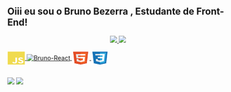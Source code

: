 ## Oiii eu sou o Bruno Bezerra , Estudante de Front-End!
<div align="center">
  <a href="https://github.com/Br12Oliveira">
  <img height="180em" src="https://github-readme-stats.vercel.app/api?username=Br12Oliveira&show_icons=true&theme=dracula&include_all_commits=true&count_private=true"/>
  <img height="180em" src="https://github-readme-stats.vercel.app/api/top-langs/?username=Br12Oliveira&layout=compact&langs_count=7&theme=dracula"/>
</div>
<div style="display: inline_block"><br>
  <img align="center" alt="Bruno-Js" height="30" width="40" src="https://raw.githubusercontent.com/devicons/devicon/master/icons/javascript/javascript-plain.svg">
  <img align="center" alt="Bruno-React" height="30" width="40" src="https://cdn.jsdelivr.net/gh/devicons/devicon/icons/angularjs/angularjs-original.svg" />
  <img align="center" alt="Bruno-HTML" height="30" width="40" src="https://raw.githubusercontent.com/devicons/devicon/master/icons/html5/html5-original.svg">
  <img align="center" alt="Bruno-CSS" height="30" width="40" src="https://raw.githubusercontent.com/devicons/devicon/master/icons/css3/css3-original.svg">
</div>

   ##
 
<div> 
  <a href="https://www.linkedin.com/in/bruno-de-oliveira-0718231a7/" target="_blank"><img src="https://img.shields.io/badge/LinkedIn-0077B5?style=for-the-badge&logo=linkedin&logoColor=white"></a>
  <a href="http://br12portfolio.ga/" target="_blank"><img src="https://img.shields.io/badge/Website-Go-blue" target="_blank"></a>
  </div>
 
          
